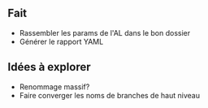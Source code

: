 ## Fait

- Rassembler les params de l'AL dans le bon dossier
- Générer le rapport YAML



## Idées à explorer
- Renommage massif?
- Faire converger les noms de branches de haut niveau
